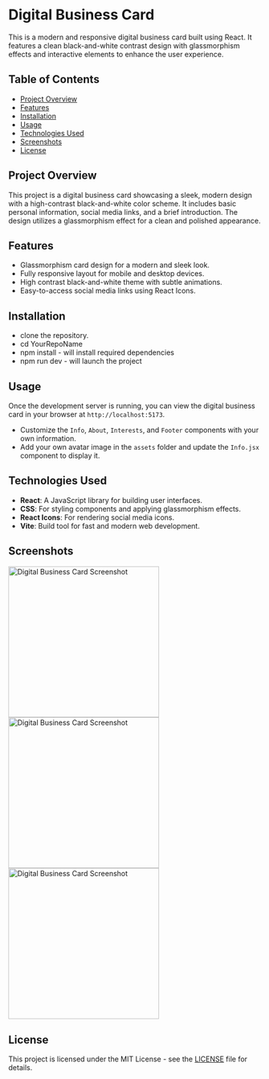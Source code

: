 # **Digital Business Card**

This is a modern and responsive digital business card built using React. It features a clean black-and-white contrast design with glassmorphism effects and interactive elements to enhance the user experience.

## **Table of Contents**
- [Project Overview](#project-overview)
- [Features](#features)
- [Installation](#installation)
- [Usage](#usage)
- [Technologies Used](#technologies-used)
- [Screenshots](#screenshots)
- [License](#license)

## **Project Overview**
This project is a digital business card showcasing a sleek, modern design with a high-contrast black-and-white color scheme. It includes basic personal information, social media links, and a brief introduction. The design utilizes a glassmorphism effect for a clean and polished appearance.

## **Features**
- Glassmorphism card design for a modern and sleek look.
- Fully responsive layout for mobile and desktop devices.
- High contrast black-and-white theme with subtle animations.
- Easy-to-access social media links using React Icons.

## **Installation**

- clone the repository.
- cd YourRepoName
- npm install - will install required dependencies
- npm run dev - will launch the project

## **Usage**
Once the development server is running, you can view the digital business card in your browser at `http://localhost:5173`.

- Customize the `Info`, `About`, `Interests`, and `Footer` components with your own information.
- Add your own avatar image in the `assets` folder and update the `Info.jsx` component to display it.

## **Technologies Used**
- **React**: A JavaScript library for building user interfaces.
- **CSS**: For styling components and applying glassmorphism effects.
- **React Icons**: For rendering social media icons.
- **Vite**: Build tool for fast and modern web development.

## **Screenshots**
<img src="./src/assets/Screenshot_2024-10-03_145336-removebg-preview.png" alt="Digital Business Card Screenshot" width="300">
<img src="./src/assets/Screenshot_2024-10-03_145414-removebg-preview.png" alt="Digital Business Card Screenshot" width="300">
<img src="./src/assets/screencapture-localhost-5173-2024-10-03-14_52_20.png" alt="Digital Business Card Screenshot" width="300">

## **License**
This project is licensed under the MIT License - see the [LICENSE](LICENSE) file for details.
